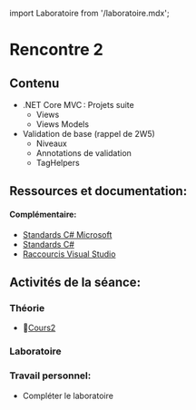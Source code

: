 import Laboratoire from '/laboratoire.mdx';

# Rencontre 2

## Contenu
- .NET Core MVC : Projets suite 
  - Views 
  - Views Models 
- Validation de base (rappel de 2W5) 
  - Niveaux 
  - Annotations de validation 
  - TagHelpers 


## Ressources et documentation: 
#### Complémentaire: 
- [Standards C# Microsoft](https://docs.microsoft.com/en-us/dotnet/csharp/programming-guide/inside-a-program/coding-conventions)
- [Standards C#](https://github.com/ktaranov/naming-convention/blob/master/C%23%20Coding%20Standards%20and%20Naming%20Conventions.md)
- [Raccourcis Visual Studio](https://cegepedouardmontpetit.sharepoint.com/:b:/s/EDU-A22-4203W6EM-01010/EWT0GQQ-bZJBtEZYh8B7SRIBwmeIvSHoK4c7MnNPvA9Z3Q?e=cPxdlV)

## Activités de la séance: 

### Théorie
- 🔗[Cours2](https://cegepedouardmontpetit.sharepoint.com/:p:/s/CMT420InformatiqueComitesCours-3W6/EbCMLwYmBRFNj40eH0g613EBR0gyw11u3l6pE1e52MOfIA?e=ZYp5y3)

### Laboratoire
<Laboratoire nom="10XX-S02_Lab1_ViewModels"/>

### Travail personnel: 
- Compléter le laboratoire